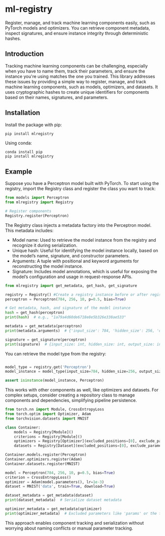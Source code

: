 # ml-registry

Register, manage, and track machine learning components easily, such as PyTorch models and optimizers. You can retrieve component metadata, inspect signatures, and ensure instance integrity through deterministic hashes.

## Introduction

Tracking machine learning components can be challenging, especially when you have to name them, track their parameters, and ensure the instance you're using matches the one you trained. This library addresses these issues by providing a simple way to register, manage, and track machine learning components, such as models, optimizers, and datasets. It uses cryptographic hashes to create unique identifiers for components based on their names, signatures, and parameters.


## Installation

Install the package with pip:

```bash
pip install mlregistry
```

Using conda:

```
conda install pip
pip install mlregistry
```

## Example
Suppose you have a Perceptron model built with PyTorch. To start using the registry, import the Registry class and register the class you want to track:
```python
from models import Perceptron
from mlregistry import Registry

# Register components
Registry.register(Perceptron)

```

The Registry class injects a metadata factory into the Perceptron model. This metadata includes:

- Model name: Used to retrieve the model instance from the registry and recognize it during serialization.
- Unique hash: Useful for identifying the model instance locally, based on the model’s name, signature, and constructor parameters.
- Arguments: A tuple with positional and keyword arguments for reconstructing the model instance.
- Signature: Includes model annotations, which is useful for exposing the model’s configuration and usage in request-response APIs.

```python
from mlregistry import get_metadata, get_hash, get_signature

registry = Registry() #Create a registry instance before or after registry of classes. 
perceptron = Perceptron(784, 256, 10, p=0.5, bias=True)

# Get metadata, hash, and signature of the model instance
hash = get_hash(perceptron)
print(hash)  # e.g., "1a79a4d60de6718e8e5b326e338ae533"

metadata = get_metadata(perceptron)
print(metadata.arguments)  # {'input_size': 784, 'hidden_size': 256, 'output_size': 10, 'p': 0.5, 'bias': True}

signature = get_signature(perceptron)
print(signature)  # {input_size: int, hidden_size: int, output_size: int, p: float, bias: bool}

```

You can retrieve the model type from the registry:

```python

model_type = registry.get('Perceptron')
model_instance = model_type(input_size=784, hidden_size=256, output_size=10, p=0.5, bias=True)

assert isinstance(model_instance, Perceptron)

```

This works with other components as well, like optimizers and datasets. For complex setups, consider creating a repository class to manage components and dependencies, simplifying pipeline persistence.


```python
from torch.nn import Module, CrossEntropyLoss
from torch.optim import Optimizer, Adam
from torchvision.datasets import MNIST

class Container:
    models = Registry[Module]()
    criterions = Registry[Module]()
    optimizers = Registry[Optimizer](excluded_positions=[0], exclude_parameters={'params'})
    datasets = Registry[Dataset](excluded_positions=[0], exclude_parameters={'root', 'download'})

Container.models.register(Perceptron)
Container.optimizers.register(Adam)
Container.datasets.register(MNIST)

model = Perceptron(784, 256, 10, p=0.5, bias=True)
criterion = CrossEntropyLoss()
optimizer = Adam(model.parameters(), lr=1e-3)
dataset = MNIST('data', train=True, download=True)

dataset_metadata = get_metadata(dataset)
print(dataset_metadata)  # Serialize dataset metadata

optimizer_metadata = get_metadata(optimizer)
print(optimizer_metadata)  # Excluded parameters like 'params' or the first positional argument won’t appear in metadata
```

This approach enables component tracking and serialization without worrying about naming conflicts or manual parameter tracking.
